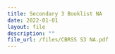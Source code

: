 ```yaml
---
title: Secondary 3 Booklist NA
date: 2022-01-01
layout: file
description: ""
file_url: /files/CBRSS S3 NA.pdf
---
```


